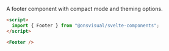 A footer component with compact mode and theming options.

<!-- prettier-ignore -->
```html
<script>
  import { Footer } from "@onsvisual/svelte-components";
</script>

<Footer />
```
